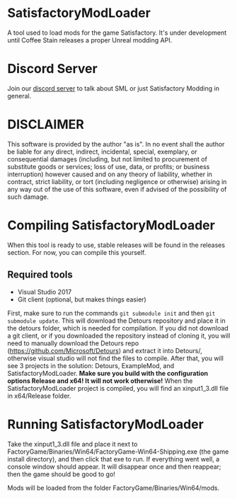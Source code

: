 # SatisfactoryModLoader
A tool used to load mods for the game Satisfactory. It's under development until Coffee Stain releases a proper Unreal modding API.

# Discord Server
Join our [discord server](https://discord.gg/QzcG9nX) to talk about SML or just Satisfactory Modding in general.

# DISCLAIMER
This software is provided by the author "as is". In no event shall the author be liable for any direct, indirect, incidental, special, exemplary, or consequential damages (including, but not limited to procurement of substitute goods or services; loss of use, data, or profits; or business interruption) however caused and on any 
theory of liability, whether in contract, strict liability, or tort (including negligence or otherwise) arising in any way out of the use of this software, even if advised of the possibility of such damage.

# Compiling SatisfactoryModLoader
When this tool is ready to use, stable releases will be found in the releases section. For now, you can compile this yourself.
## Required tools
* Visual Studio 2017
* Git client (optional, but makes things easier)

First, make sure to run the commands `git submodule init` and then `git submodule update`. This will download the Detours repository and place it in the detours folder, which is needed for compilation. If you did not download a git client, or if you downloaded the repository instead of cloning it, you will need to manually download the Detours repo (https://github.com/Microsoft/Detours) and extract it into Detours/, otherwise visual studio will not find the files to compile. After that, you will see 3 projects in the solution: Detours, ExampleMod, and SatisfactoryModLoader. __Make sure you build with the configuration options Release and x64! It will not work otherwise!__ When the SatisfactoryModLoader project is compiled, you will find an xinput1_3.dll file in x64/Release folder.
# Running SatisfactoryModLoader
Take the xinput1_3.dll file and place it next to FactoryGame/Binaries/Win64/FactoryGame-Win64-Shipping.exe (the game install directory), and then click that exe to run. If everything went well, a console window should appear. It will disappear once and then reappear; then the game should be good to go!

Mods will be loaded from the folder FactoryGame/Binaries/Win64/mods.
